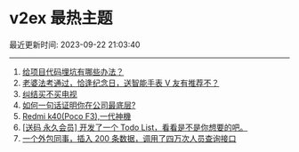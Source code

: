 # v2ex 最热主题

最近更新时间: 2023-09-22 21:03:40

--- 
1. [给项目代码埋坑有哪些办法？](https://www.v2ex.com/t/976027) 
2. [老婆法考通过，恰逢纪念日，送智能手表 V 友有推荐不？](https://www.v2ex.com/t/976067) 
3. [纠结买不买电视](https://www.v2ex.com/t/976133) 
4. [如何一句话证明你在公司最底层?](https://www.v2ex.com/t/976183) 
5. [Redmi k40(Poco F3),一代神機](https://www.v2ex.com/t/976074) 
6. [[送码 永久会员] 开发了一个 Todo List，看看是不是你想要的吧。](https://www.v2ex.com/t/976150) 
7. [一个外包同事，插入 200 条数据，调用了四万次人员查询接口](https://www.v2ex.com/t/976149) 
